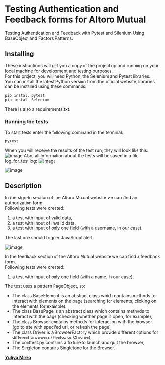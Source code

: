 # Testing Authentication and Feedback forms for Altoro Mutual

Testing Authentication and Feedback with Pytest and Silenium Using BaseObject and Factors Patterns.

## Installing

These instructions will get you a copy of the project up and running on your local machine for development and testing purposes.<br>
For this project, you will need Python, the Selenium and Pytest libraries.<br>
You can install the latest Python version from the official website, libraries can be installed using these commands:

```
pip install pytest
pip install Selenium
```
There is also a requirements.txt.

### Running the tests

To start tests enter the following command in the terminal:
```
pytest
```
When you will receive the results of the test run, they will look like this:
![image](https://user-images.githubusercontent.com/93818945/218304697-63c74f55-7490-43a0-a1d9-e1959fb4755d.png)
Also, all information about the tests will be saved in a file log_for_test.log:
![image](https://user-images.githubusercontent.com/93818945/218304719-0b5d24b6-ae6e-468d-82ef-d65e94b51e0e.png)


![image](https://user-images.githubusercontent.com/93818945/208955120-95d902e8-2ecb-4f35-b25c-f61490735887.png)

## Description
In the sign-in section of the Altoro Mutual website we can find an authorization form.<br>
Following tests were created:
<ol>
<li>a test with input of valid data,</li>
<li>a test with input of invalid data,</li>
<li>a test with input of only one field (with a username, in our case).</li>
</ol>
The last one should trigger JavaScript alert.

![image](https://user-images.githubusercontent.com/93818945/208936548-df8285b1-455f-4b53-b6fe-492c35c2830a.png)

In the feedback section of the Altoro Mutual website we can find a feedback form.<br>
Following tests were created:
<ol>
<li>a test with input of only one field (with a name, in our case).</li>
</ol>

The test uses a pattern PageObject, so:
<ul>
<li>The class BaseElement is an abstract class which contains methods to interact with elements on the page (searching for elements, clicking on the elements for example). </li>
<li>The class BasePage is an abstract class which contains methods to interact with the page (checking whether page is open, for example),</li>
<li>The class Browser contains methods for interaction with the browser (go to site with specifed url, or refresh the page),</li>
<li>The class Driver is a BrowserFactory which provide different options for different browsers (Firefox or Chrome),</li>
<li>The conftest.py contains a fixture to launch and quit the browser,</li>
<li>The Singleton contains Singletone for the Browser.</li>
</ul>

[**Yuliya Mirko**](https://github.com/SirPelmesh)

